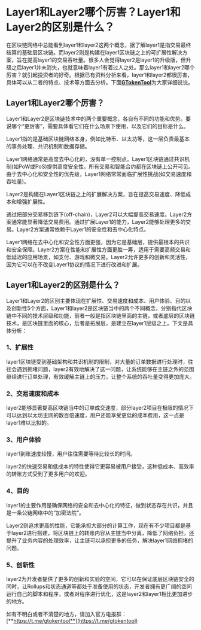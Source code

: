 # Layer1和Layer2哪个厉害？Layer1和Layer2的区别是什么？

在区块链网络中总能看到layer1和layer2这两个概念，据了解layer1是指交易最终结算的基础层区块链。而layer2则是构建在layer1区块链之上的可扩展性解决方案，旨在提高layer1的交易吞吐量。很多人会觉得layer2是layer1的升级版，但升级之后layer1并未消失，也就意味着layer1有着过人之处。那么layer1和layer2哪个厉害？就引起投资者的好奇。根据已有资料分析来看，layer1和layer2都很厉害，具体可以从二者的特点、技术等方面去分析。下面[**GTokenTool**](https://www.gtokentool.com)为大家详细说说。

## Layer1和Layer2哪个厉害？

Layer1和Layer2是区块链技术中的两个重要概念，各自有不同的功能和优势。要说哪个“更厉害”，需要具体看它们在什么场景下使用，以及它们的目标是什么。

Layer1指的是基础区块链网络本身，例如比特币、以太坊等，这一层负责最基本的事务处理、共识机制和数据存储。

Layer1网络通常是高度去中心化的，没有单一控制点。Layer1区块链通过共识机制(如PoW或PoS)提供高度安全性。所有交易和智能合约都在区块链上公开可见。由于去中心化和安全性的优先级，Layer1网络常常面临扩展性挑战(如交易速度和吞吐量)。

Layer2是构建在Layer1区块链之上的扩展解决方案，旨在提高交易速度、降低成本和增强扩展性。

通过把部分交易移到链下(off-chain)，Layer2可以大幅提高交易速度。Layer2方案通常能显著降低交易费用。通过扩展Layer1的能力，Layer2能够处理更多的交易。Layer2方案通常依赖于Layer1的安全性和去中心化特点。

Layer1网络在去中心化和安全性方面更强，因为它是基础层，提供最根本的共识和安全保障。Layer2方案在性能和扩展性方面更胜一筹，适用于需要高频交易和低延迟的应用场景，如支付、游戏和微交易。Layer2允许更多的创新和灵活性，因为它可以在不改变Layer1协议的情况下进行改进和扩展。

## Layer1和Layer2的区别是什么？

Layer1和Layer2的区别主要体现在扩展性、交易速度和成本、用户体验、目的以及创新性5个方面，Layer1和layer2是区块链当中的两个不同概念，分别指代区块链中不同的技术层级和功能，前者一般是指区块链里面的主链，或者底层的区块链技术，是区块链里面的核心，后者是拓展层，是建立在layer1层级之上。下文是具体分析：

### 1、扩展性

layer1区块链受到基础架构和共识机制的限制，对大量的订单数据进行处理时，往往会遇到拥堵问题，layer2有效地解决了这一问题，让系统能够在主链之外的范围继续进行订单处理，有效缓解主链上的压力，让整个系统的吞吐量变得更加庞大。

### 2、交易速度和成本

layer2能够显著提高区块链当中的订单成交速度，部分layer2项目在极限的情况下可以达到以太坊主网的数百倍速度，用户还能享受更低的成本费用，这一点是layer1难以比拟的。

### 3、用户体验

layer1到账速度较慢，用户往往需要等待比较长的时间。

layer2的快速交易和低成本的特性使得它更容易被用户接受，这种低成本、高效率的转账方式受到了更多用户的欢迎。

### 4、目的

layer1的主要作用是确保网络的安全和去中心化的特征，做到状态存在共识，并且是一条公链网络中的“加密法院”。

Layer2则追求更高的性能，它能承担大部分的计算工作，现在有不少项目都是基于layer2进行搭建，将区块链上的转账内容从主链当中分离，降低了网络负担，还提升了业务内容的处理效率，让主链可以承担更多的任务，解决layer1网络拥堵的问题。

### 5、创新性

layer2为开发者提供了更多的创新和实验的空间，它可以在保证底层区块链安全的同时，让Rollups和状态通道等都处于准备使用的状态，开发者拥有更广阔的空间运行自己的脚本和程序，或者对程序进行优化，这是layer2和layer1相比更加进步的地方。

如有不明白或者不清楚的地方，请加入官方电报群：[**https://t.me/gtokentool**](https://t.me/gtokentool)
